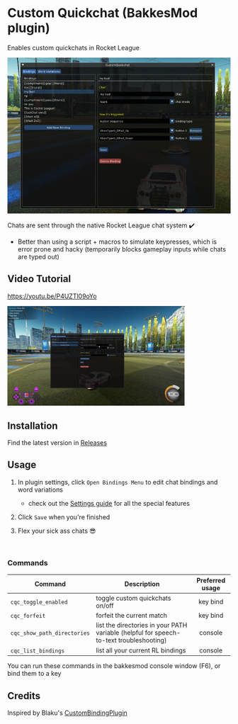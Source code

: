 # Custom Quickchat (BakkesMod plugin)

Enables custom quickchats in Rocket League

<img src='./docs/images/cover_pic.png' alt="overview" width="600"/>


<br>

Chats are sent through the native Rocket League chat system ✔️
  - Better than using a script + macros to simulate keypresses, which is error prone and hacky (temporarily blocks gameplay inputs while chats are typed out)

## Video Tutorial

https://youtu.be/P4UZTl09oYo

<a href='https://youtu.be/P4UZTl09oYo'>
  <img src='./docs/images/YT_screenshot.png' alt="overview" width="400"/>
</a>

## Installation

Find the latest version in [Releases](https://github.com/smallest-cock/CustomQuickchat/releases)

## Usage

1. In plugin settings, click `Open Bindings Menu` to edit chat bindings and word variations
    - check out the [Settings guide](./docs/Settings.md) for all the special features

2. Click `Save` when you're finished
     
3. Flex your sick ass chats 😎
   
<br>

### Commands

| Command | Description | Preferred usage |
|---|---|:---:|
`cqc_toggle_enabled` | toggle custom quickchats on/off | key bind
`cqc_forfeit` | forfeit the current match | key bind
`cqc_show_path_directories` | list the directories in your PATH variable (helpful for speech-to-text troubleshooting) | console
`cqc_list_bindings` | list all your current RL bindings | console

You can run these commands in the bakkesmod console window (F6), or bind them to a key

## Credits

Inspired by Blaku's [CustomBindingPlugin](https://github.com/blaku-rl/CustomBindingPlugin)
